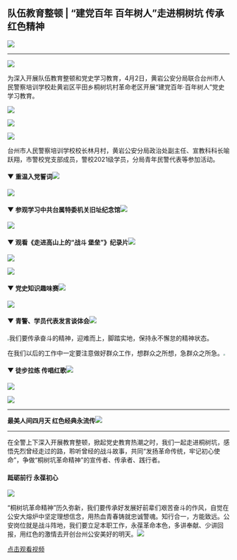 ## 队伍教育整顿 | “建党百年 百年树人”走进桐树坑 传承红色精神

![](IMG\img\黄岩桐树坑\6.gif)

------



![](IMG\img\黄岩桐树坑\1.gif)

为深入开展队伍教育整顿和党史学习教育，4月2日，黄岩公安分局联合台州市人民警察培训学校赴黄岩区平田乡桐树坑村革命老区开展“建党百年·百年树人”党史学习教育。                                                                                                                                   

![](IMG\img\黄岩桐树坑\1.gif)

![](IMG\img\黄岩桐树坑\11.jpg)

![](IMG\img\黄岩桐树坑\12.jpg)

台州市人民警察培训学校校长林月村，黄岩公安分局政治处副主任、宣教科科长喻跃翔，市警校党支部成员，警校2021级学员，分局青年民警代表等参加活动。

#### **▼ 重温入党誓词**![](IMG\img\黄岩桐树坑\10.png)

![](IMG\img\黄岩桐树坑\13.jpg)

#### **▼ 参观学习中共台属特委机关旧址纪念馆**![](IMG\img\黄岩桐树坑\10.png)

![](IMG\img\黄岩桐树坑\14.jpg)

#### **▼ 观看《走进高山上的“战斗 堡垒”》纪录片**![](IMG\img\黄岩桐树坑\10.png)

![](IMG\img\黄岩桐树坑\16.jpg)

![](IMG\img\黄岩桐树坑\17.jpg)

#### **▼ 党史知识趣味赛**![](IMG\img\黄岩桐树坑\10.png)

![](IMG\img\黄岩桐树坑\18.jpg)

#### **▼ 青警、学员代表发言谈体会**![](IMG\img\黄岩桐树坑\10.png)

<img src="IMG\img\黄岩桐树坑\19.jpg" style="zoom:25%;" />我们要传承奋斗的精神，迎难而上，脚踏实地，保持永不懈怠的精神状态。

在我们以后的工作中一定要注意做好群众工作，想群众之所想，急群众之所急。<img src="IMG\img\黄岩桐树坑\23.jpg" style="zoom:25%;" />



#### **▼ 徒步拉练 传唱红歌**![](IMG\img\黄岩桐树坑\10.png)

![](IMG\img\黄岩桐树坑\20.jpg)

![](IMG\img\黄岩桐树坑\21.jpg)

------

**最美人间四月天 红色经典永流传**![](IMG\img\黄岩桐树坑\2.png)

------

在全警上下深入开展教育整顿，掀起党史教育热潮之时，我们一起走进桐树坑，感悟先烈曾经走过的路，聆听曾经的战斗故事，共同“发扬革命传统，牢记初心使命”，争做“桐树坑革命精神”的宣传者、传承者、践行者。

#### **䟡砺前行 永葆初心**

![](IMG\img\黄岩桐树坑\22.jpg)

“桐树坑革命精神”历久弥新，我们要传承好发展好前辈们艰苦奋斗的作风，自觉在公安大熔炉中坚定理想信念，用热血青春铸就忠诚警魂。知行合一，方能致远。公安岗位就是战斗阵地，我们要立足本职工作，永葆革命本色，多讲奉献、少讲回报，用红色的激情去开创台州公安美好的明天。![](IMG\img\黄岩桐树坑\2.gif)

[点击观看视频](http://go.plvideo.cn/front/video/view?vid=f3d6a4d47fed3ec15a33a6592396ec77_f)



